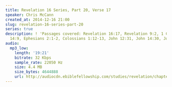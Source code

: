 ```yaml
---
title: Revelation 16 Series, Part 20, Verse 17
speaker: Chris McCann
created_at: 2014-12-16 21:00
slug: revelation-16-series-part-20
series: true
description: ! 'Passages covered: Revelation 16:17, Revelation 9:2, 1 Corinthians
  14:9, Ephesians 2:1-2, Colossians 1:12-13, John 12:31, John 14:30, John 16:11.'
audio:
  mp3_low:
    length: '19:21'
    bitrate: 32 Kbps
    sample_rate: 22050 Hz
    size: 4.4 MB
    size_bytes: 4644888
    url: http://audiocdn.ebiblefellowship.com/studies/revelation/chapter-16/2014.12.16_McCann_-_Revelation_16_Series_Part_20.mp3
---
```

